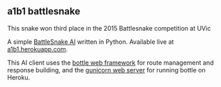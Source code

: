 ## a1b1 battlesnake
This snake won third place in the 2015 Battlesnake competition at UVic

A simple [BattleSnake AI](http://battlesnake.io) written in Python. Available live at [a1b1.herokuapp.com](http://a1b1.herokuapp.com).

This AI client uses the [bottle web framework](http://bottlepy.org/docs/dev/index.html) for route management and response building, and the [gunicorn web server](http://gunicorn.org/) for running bottle on Heroku.


